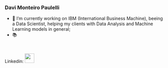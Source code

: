 ### Davi Monteiro Paulelli

- 🔭 I’m currently working on IBM (International Business Machine), beeing a Data Scientist, helping my clients with Data Analysis and Machine Learning models in general;
- 📚 

<br>
<p>
Linkedin: <a href="https://www.linkedin.com/in/davi-monteiro-paulelli-8813431b0/"><img src="https://s18955.pcdn.co/wp-content/uploads/2017/05/LinkedIn.png" height="30" width="30"></a>
</p>
